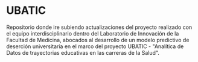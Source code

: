 # UBATIC

Repositorio donde ire subiendo actualizaciones del proyecto realizado con el equipo interdisciplinario dentro del Laboratorio de Innovación de la Facultad de Medicina, abocados al desarrollo de un modelo predictivo de deserción universitaria en el marco del proyecto UBATIC - "Analítica de Datos de trayectorias educativas en las carreras de la Salud".
